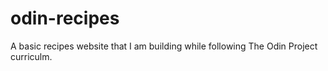 # odin-recipes
A basic recipes website that I am building while following The Odin Project curriculm.